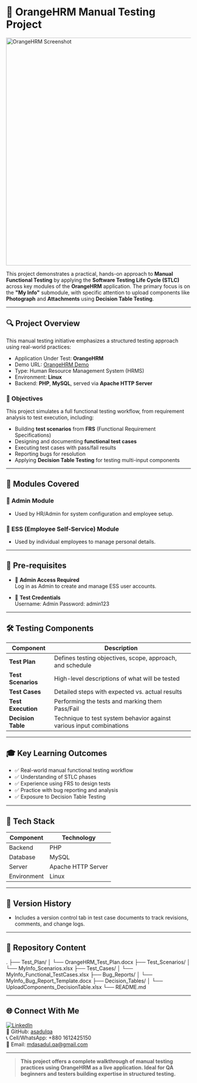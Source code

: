 # 🧪 OrangeHRM Manual Testing Project

<img width="620" alt="OrangeHRM Screenshot" src="https://github.com/user-attachments/assets/88915af0-256a-4513-91ad-813eda28be3e" />

This project demonstrates a practical, hands-on approach to **Manual Functional Testing** by applying the **Software Testing Life Cycle (STLC)** across key modules of the **OrangeHRM** application. The primary focus is on the **"My Info"** submodule, with specific attention to upload components like **Photograph** and **Attachments** using **Decision Table Testing**.

---

## 🔍 Project Overview

This manual testing initiative emphasizes a structured testing approach using real-world practices:

- Application Under Test: **OrangeHRM**  
- Demo URL: [OrangeHRM Demo](https://opensource-demo.orangehrmlive.com)  
- Type: Human Resource Management System (HRMS)  
- Environment: **Linux**  
- Backend: **PHP**, **MySQL**, served via **Apache HTTP Server**

### 🎯 Objectives

This project simulates a full functional testing workflow, from requirement analysis to test execution, including:

- Building **test scenarios** from **FRS** (Functional Requirement Specifications)
- Designing and documenting **functional test cases**
- Executing test cases with pass/fail results
- Reporting bugs for resolution
- Applying **Decision Table Testing** for testing multi-input components

---

## 🧩 Modules Covered

### 🔹 Admin Module
- Used by HR/Admin for system configuration and employee setup.

### 🔹 ESS (Employee Self-Service) Module
- Used by individual employees to manage personal details.

---

## 🔑 Pre-requisites

- 🔐 **Admin Access Required**  
  Log in as Admin to create and manage ESS user accounts.

- 👤 **Test Credentials**  
Username: Admin Password: admin123
  
---

## 🛠️ Testing Components

| Component         | Description                                                                 |
|------------------|-----------------------------------------------------------------------------|
| **Test Plan**     | Defines testing objectives, scope, approach, and schedule                  |
| **Test Scenarios**| High-level descriptions of what will be tested                             |
| **Test Cases**    | Detailed steps with expected vs. actual results                            |
| **Test Execution**| Performing the tests and marking them Pass/Fail                            |
| **Decision Table**| Technique to test system behavior against various input combinations       |

---

## 🎓 Key Learning Outcomes

- ✅ Real-world manual functional testing workflow
- ✅ Understanding of STLC phases
- ✅ Experience using FRS to design tests
- ✅ Practice with bug reporting and analysis
- ✅ Exposure to Decision Table Testing

---

## 💼 Tech Stack

| Component   | Technology             |
|-------------|------------------------|
| Backend     | PHP                    |
| Database    | MySQL                  |
| Server      | Apache HTTP Server     |
| Environment | Linux                  |

---

## 📝 Version History

- Includes a version control tab in test case documents to track revisions, comments, and change logs.

---

## 📂 Repository Content

. ├── Test_Plan/ │ └── OrangeHRM_Test_Plan.docx ├── Test_Scenarios/ │ └── MyInfo_Scenarios.xlsx ├── Test_Cases/ │ └── MyInfo_Functional_TestCases.xlsx ├── Bug_Reports/ │ └── MyInfo_Bug_Report_Template.docx ├── Decision_Tables/ │ └── UploadComponents_DecisionTable.xlsx └── README.md


---

## 🌐 Connect With Me

[![LinkedIn](https://img.shields.io/badge/LinkedIn-blue?logo=linkedin&style=flat-square)](https://www.linkedin.com/in/md-asadul-haque-80b2072b3/)  
📂 GitHub: [asadulqa](https://github.com/asadulqa)  
📞 Cell/WhatsApp: +880 1612425150  
📧 Email: [mdasadul.qa@gmail.com](mailto:mdasadul.qa@gmail.com)

---

> **This project offers a complete walkthrough of manual testing practices using OrangeHRM as a live application. Ideal for QA beginners and testers building expertise in structured testing.**
